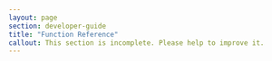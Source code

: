 ```yaml
---
layout: page
section: developer-guide
title: "Function Reference"
callout: This section is incomplete. Please help to improve it.
---
```

